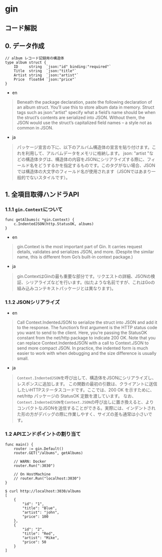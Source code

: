 # gin
## コード解説
## 0. データ作成
```
// album レコード記録用の構造体
type album struct {
	ID     string  `json:"id" binding:"required"`
	Title  string  `json:"title"`
	Artist string  `json:"artist"`
	Price  float64 `json:"price"`
}
```

- en
> Beneath the package declaration, paste the following declaration of an album struct. You’ll use this to store album data in memory.
> Struct tags such as json:"artist" specify what a field’s name should be when the struct’s contents are serialized into JSON. Without them, the JSON would use the struct’s capitalized field names – a style not as common in JSON.

- ja
> パッケージ宣言の下に、以下のアルバム構造体の宣言を貼り付けます。これを利用して、アルバムデータをメモリに格納します。
> json: "artist "などの構造体タグは、構造体の内容をJSONにシリアライズする際に、フィールド名をどうするかを指定するものです。このタグがない場合、JSONでは構造体の大文字のフィールド名が使用されます（JSONではあまり一般的でないスタイルです）。

## 1. 全項目取得ハンドラAPI
### 1.1.1 `gin.Context`について
```:go
func getAlbums(c *gin.Context) {
    c.IndentedJSON(http.StatusOK, albums)
}
```

- en
> gin.Context is the most important part of Gin. It carries request details, validates and serializes JSON, and more. (Despite the similar name, this is different from Go’s built-in context package.)

- ja
> gin.ContextはGinの最も重要な部分です。リクエストの詳細、JSONの検証、シリアライズなどを行います。(似たような名前ですが、これはGoの組み込みコンテキストパッケージとは異なります)。

### 1.1.2 JSONシリアライズ
- en
> Call Context.IndentedJSON to serialize the struct into JSON and add it to the response.
>The function’s first argument is the HTTP status code you want to send to the client. Here, you’re passing the StatusOK constant from the net/http package to indicate 200 OK.
>Note that you can replace Context.IndentedJSON with a call to Context.JSON to send more compact JSON. In practice, the indented form is much easier to work with when debugging and the size difference is usually small.

- ja
> `Context.IndentedJSON`を呼び出して、構造体をJSONにシリアライズし、レスポンスに追加します。
> この関数の最初の引数は、クライアントに送信したいHTTPステータスコードです。ここでは、200 OK を示すために、net/http パッケージの StatusOK 定数を渡しています。
>なお、`Context.IndentedJSON`を`Context.JSON`の呼び出しに置き換えると、よりコンパクトなJSONを送信することができる。実際には、インデントされた形の方がデバッグの際に作業しやすく、サイズの差も通常は小さいです。

### 1.2 APIエンドポイントの割り当て
```
func main() {
    router := gin.Default()
    router.GET("/albums", getAlbums)

    // WARN: Docker
    router.Run(":3030")

    // On HostMachine
    // router.Run("localhost:3030")
}
```

```:bash
$ curl http://localhost:3030/albums
[
    {
        "id": "1",
        "title": "Blue",
        "artist": "john",
        "price": 100
    },
    {
        "id": "2",
        "title": "Red",
        "artist": "Mike",
        "price": 50
    }
]
```